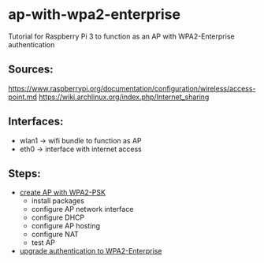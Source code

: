 # ap-with-wpa2-enterprise
Tutorial for Raspberry Pi 3 to function as an AP with WPA2-Enterprise authentication

## Sources:
https://www.raspberrypi.org/documentation/configuration/wireless/access-point.md
https://wiki.archlinux.org/index.php/Internet_sharing

## Interfaces:
* wlan1 -> wifi bundle to function as AP
* eth0 -> interface with internet access

## Steps:
* [create AP with WPA2-PSK](../master/ap_wpa_psk)
  * install packages
  * configure AP network interface
  * configure DHCP
  * configure AP hosting
  * configure NAT
  * test AP
* [upgrade authentication to WPA2-Enterprise]()

